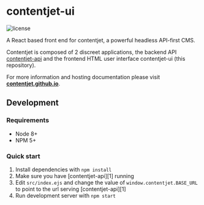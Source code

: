 # contentjet-ui

![license](https://img.shields.io/github/license/mashape/apistatus.svg?style=flat-square)

A React based front end for contentjet, a powerful headless API-first CMS.

Contentjet is composed of 2 discreet applications, the backend API [contentjet-api][contentjet-api] and the frontend HTML user interface contentjet-ui (this repository).

For more information and hosting documentation please visit **[contentjet.github.io](contentjet)**.

## Development

### Requirements

* Node 8+
* NPM 5+

### Quick start

1. Install dependencies with `npm install`
2. Make sure you have [contentjet-api][1] running
3. Edit `src/index.ejs` and change the value of `window.contentjet.BASE_URL` to point to the url serving [contentjet-api][1]
4. Run development server with `npm start`

[contentjet]: https://contentjet.github.io
[contentjet-api]: https://github.com/contentjet/contentjet-api
